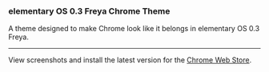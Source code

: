### elementary OS 0.3 Freya Chrome Theme

A theme designed to make Chrome look like it belongs in elementary OS 0.3 Freya.

----

View screenshots and install the latest version for the [Chrome Web Store](https://chrome.google.com/webstore/detail/elementary-os-03-freya-ch/faohdknlfnjkeaphndahbpabllhaodnl).
